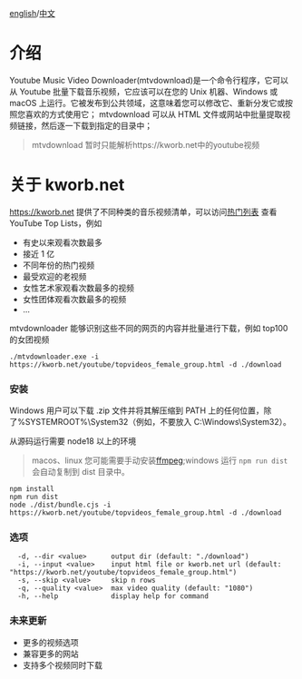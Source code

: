[english](./README.MD)/[中文](./README_CN.MD)

# 介绍

Youtube Music Video Downloader(mtvdownload)是一个命令行程序，它可以从 Youtube 批量下载音乐视频，它应该可以在您的 Unix 机器、Windows 或 macOS 上运行。它被发布到公共领域，这意味着您可以修改它、重新分发它或按照您喜欢的方式使用它；
mtvdownload 可以从 HTML 文件或网站中批量提取视频链接，然后逐一下载到指定的目录中；

> mtvdownload 暂时只能解析https://kworb.net中的youtube视频

# 关于 kworb.net

https://kworb.net 提供了不同种类的音乐视频清单，可以访问[热门列表](https://kworb.net/youtube/stats.html) 查看 YouTube Top Lists，例如

- 有史以来观看次数最多
- 接近 1 亿
- 不同年份的热门视频
- 最受欢迎的老视频
- 女性艺术家观看次数最多的视频
- 女性团体观看次数最多的视频
- ...

mtvdownloader 能够识别这些不同的网页的内容并批量进行下载，例如 top100 的女团视频

```shell
./mtvdownloader.exe -i https://kworb.net/youtube/topvideos_female_group.html -d ./download
```

### 安装

Windows 用户可以下载 .zip 文件并将其解压缩到 PATH 上的任何位置，除了%SYSTEMROOT%\System32（例如，不要放入 C:\Windows\System32）。

从源码运行需要 node18 以上的环境

> macos、linux 您可能需要手动安装[ffmpeg](https://ffmpeg.org/);windows 运行 `npm run dist`会自动复制到 dist 目录中。

```shell
npm install
npm run dist
node ./dist/bundle.cjs -i https://kworb.net/youtube/topvideos_female_group.html -d ./download
```

### 选项

```
  -d, --dir <value>      output dir (default: "./download")
  -i, --input <value>    input html file or kworb.net url (default: "https://kworb.net/youtube/topvideos_female_group.html")
  -s, --skip <value>     skip n rows
  -q, --quality <value>  max video quality (default: "1080")
  -h, --help             display help for command
```

### 未来更新

- 更多的视频选项
- 兼容更多的网站
- 支持多个视频同时下载
